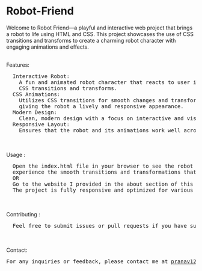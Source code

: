 # Robot-Friend
Welcome to Robot Friend—a playful and interactive web project that brings a robot to life using HTML and CSS. This project showcases the use of CSS transitions and transforms to create a charming robot character with engaging animations and effects.
<br><br>

Features: 
<pre>
  Interactive Robot:
    A fun and animated robot character that reacts to user interactions with smooth<br>    CSS transitions and transforms.
  CSS Animations:
    Utilizes CSS transitions for smooth changes and transforms for dynamic movements,<br>    giving the robot a lively and responsive appearance.
  Modern Design: 
    Clean, modern design with a focus on interactive and visually appealing elements.
  Responsive Layout:
    Ensures that the robot and its animations work well across various screen sizes and devices.
</pre>
<br><br>
Usage : 
<pre>
  Open the index.html file in your browser to see the robot in action. Interact with the robot to <br>  experience the smooth transitions and transformations that bring it to life.
  OR
  Go to the website I provided in the about section of this repository.
  The project is fully responsive and optimized for various screen sizes.
</pre>
<br><br>
Contributing : 
<pre>
  Feel free to submit issues or pull requests if you have suggestions or improvements. Contributions are welcome! 
</pre>
<br><br>
Contact: 
<pre>
For any inquiries or feedback, please contact me at <a href="mailto:pranav12340987@gmail.com">pranav12340987@gmail.com</a>.
</pre>

